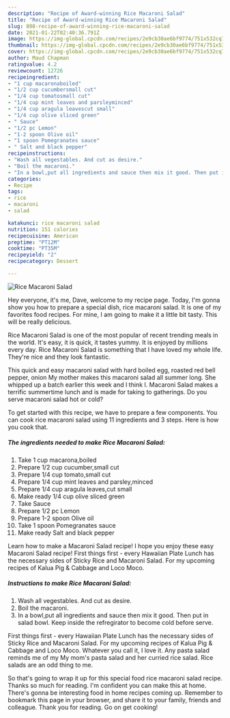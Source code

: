 ```yaml
---
description: "Recipe of Award-winning Rice Macaroni Salad"
title: "Recipe of Award-winning Rice Macaroni Salad"
slug: 808-recipe-of-award-winning-rice-macaroni-salad
date: 2021-01-22T02:40:36.791Z
image: https://img-global.cpcdn.com/recipes/2e9cb30ae6bf9774/751x532cq70/rice-macaroni-salad-recipe-main-photo.jpg
thumbnail: https://img-global.cpcdn.com/recipes/2e9cb30ae6bf9774/751x532cq70/rice-macaroni-salad-recipe-main-photo.jpg
cover: https://img-global.cpcdn.com/recipes/2e9cb30ae6bf9774/751x532cq70/rice-macaroni-salad-recipe-main-photo.jpg
author: Maud Chapman
ratingvalue: 4.2
reviewcount: 12726
recipeingredient:
- "1 cup macaronaboiled"
- "1/2 cup cucumbersmall cut"
- "1/4 cup tomatosmall cut"
- "1/4 cup mint leaves and parsleyminced"
- "1/4 cup aragula leavescut small"
- "1/4 cup olive sliced green"
- " Sauce"
- "1/2 pc Lemon"
- "1-2 spoon Olive oil"
- "1 spoon Pomegranates sauce"
- " Salt and black pepper"
recipeinstructions:
- "Wash all vegestables. And cut as desire."
- "Boil the macaroni."
- "In a bowl,put all ingredients and sauce then mix it good. Then put in salad bowl. Keep inside the refregirator to become cold before serve."
categories:
- Recipe
tags:
- rice
- macaroni
- salad

katakunci: rice macaroni salad 
nutrition: 151 calories
recipecuisine: American
preptime: "PT12M"
cooktime: "PT35M"
recipeyield: "2"
recipecategory: Dessert

---
```



![Rice Macaroni Salad](https://img-global.cpcdn.com/recipes/2e9cb30ae6bf9774/751x532cq70/rice-macaroni-salad-recipe-main-photo.jpg)

Hey everyone, it's me, Dave, welcome to my recipe page. Today, I'm gonna show you how to prepare a special dish, rice macaroni salad. It is one of my favorites food recipes. For mine, I am going to make it a little bit tasty. This will be really delicious.

Rice Macaroni Salad is one of the most popular of recent trending meals in the world. It's easy, it is quick, it tastes yummy. It is enjoyed by millions every day. Rice Macaroni Salad is something that I have loved my whole life. They're nice and they look fantastic.

This quick and easy macaroni salad with hard boiled egg, roasted red bell pepper, onion My mother makes this macaroni salad all summer long. She whipped up a batch earlier this week and I think I. Macaroni Salad makes a terrific summertime lunch and is made for taking to gatherings. Do you serve macaroni salad hot or cold?


To get started with this recipe, we have to prepare a few components. You can cook rice macaroni salad using 11 ingredients and 3 steps. Here is how you cook that.

<!--inarticleads1-->

##### The ingredients needed to make Rice Macaroni Salad:

1. Take 1 cup macarona,boiled
1. Prepare 1/2 cup cucumber,small cut
1. Prepare 1/4 cup tomato,small cut
1. Prepare 1/4 cup mint leaves and parsley,minced
1. Prepare 1/4 cup aragula leaves,cut small
1. Make ready 1/4 cup olive sliced green
1. Take  Sauce
1. Prepare 1/2 pc Lemon
1. Prepare 1-2 spoon Olive oil
1. Take 1 spoon Pomegranates sauce
1. Make ready  Salt and black pepper


Learn how to make a Macaroni Salad recipe! I hope you enjoy these easy Macaroni Salad recipe! First things first - every Hawaiian Plate Lunch has the necessary sides of Sticky Rice and Macaroni Salad. For my upcoming recipes of Kalua Pig &amp; Cabbage and Loco Moco. 

<!--inarticleads2-->

##### Instructions to make Rice Macaroni Salad:

1. Wash all vegestables. And cut as desire.
1. Boil the macaroni.
1. In a bowl,put all ingredients and sauce then mix it good. Then put in salad bowl. Keep inside the refregirator to become cold before serve.


First things first - every Hawaiian Plate Lunch has the necessary sides of Sticky Rice and Macaroni Salad. For my upcoming recipes of Kalua Pig &amp; Cabbage and Loco Moco. Whatever you call it, I love it. Any pasta salad reminds me of my My mom&#39;s pasta salad and her curried rice salad. Rice salads are an odd thing to me. 

So that's going to wrap it up for this special food rice macaroni salad recipe. Thanks so much for reading. I'm confident you can make this at home. There's gonna be interesting food in home recipes coming up. Remember to bookmark this page in your browser, and share it to your family, friends and colleague. Thank you for reading. Go on get cooking!
